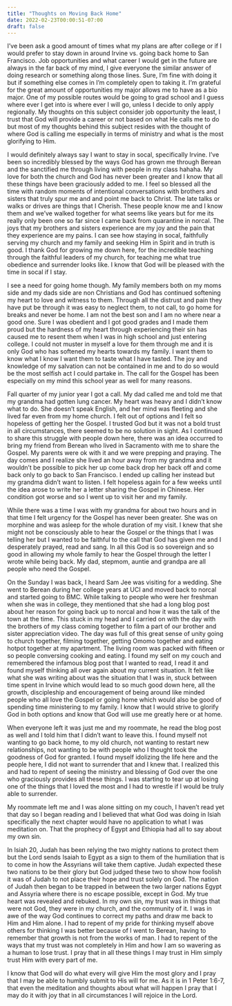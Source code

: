 ```yaml
---
title: "Thoughts on Moving Back Home"
date: 2022-02-23T00:00:51-07:00
draft: false
---
```


I’ve been ask a good amount of times what my plans are after college or if I would prefer to stay down in around Irvine vs. going back home to San Francisco. Job opportunities and what career I would get in the future are always in the far back of my mind, I give everyone the similar answer of doing research or something along those lines. Sure, I’m fine with doing it but if something else comes in I’m completely open to taking it. I’m grateful for the great amount of opportunities my major allows me to have as a bio major. One of my possible routes would be going to grad school and I guess where ever I get into is where ever I will go, unless I decide to only apply regionally. My thoughts on this subject consider job opportunity the least, I trust that God will provide a career or not based on what He calls me to do but most of my thoughts behind this subject resides with the thought of where God is calling me especially in terms of ministry and what is the most glorifying to Him.

I would definitely always say I want to stay in socal, specifically Irvine. I’ve been so incredibly blessed by the ways God has grown me through Berean and the sanctified me through living with people in my class hahaha. My love for both the church and God has never been greater and I know that all these things have been graciously added to me. I feel so blessed all the time with random moments of intentional conversations with brothers and sisters that truly spur me and and point me back to Christ. The late talks or walks or drives are things that I Cherish. These people know me and I know them and we’ve walked together for what seems like years but for me its really only been one so far since I came back from quarantine in norcal. The joys that my brothers and sisters experience are my joy and the pain that they experience are my pains. I can see how staying in socal, faithfully serving my church and my family and seeking Him in Spirit and in truth is good. I thank God for growing me down here, for the incredible teaching through the faithful leaders of my church, for teaching me what true obedience and surrender looks like. I know that God will be pleased with the time in socal if I stay. 

I see a need for going home though. My family members both on my moms side and my dads side are non Christians and God has continued softening my heart to love and witness to them. Through all the distrust and pain they have put be through it was easy to neglect them, to not call, to go home for breaks and never be home. I am not the best son and I am no where near a good one. Sure I was obedient and I got good grades and I made them proud but the hardness of my heart through experiencing their sin has caused me to resent them when I was in high school and just entering college. I could not muster in myself a love for them through me and it is only God who has softened my hearts towards my family. I want them to know what I know I want them to taste what I have tasted. The joy and knowledge of my salvation can not be contained in me and to do so would be the most selfish act I could partake in. The call for the Gospel has been especially on my mind this school year as well for many reasons.

Fall quarter of my junior year I got a call. My dad called me and told me that my grandma had gotten lung cancer. My heart was heavy and I didn’t know what to do. She doesn’t speak English, and her mind was fleeting and she lived far even from my home church. I felt out of options and I felt so hopeless of getting her the Gospel. I trusted God but it was not a bold trust in all circumstances, there seemed to be no solution in sight. As I continued to share this struggle with people down here, there was an idea occurred to bring my friend from Berean who lived in Sacramento with me to share the Gospel. My parents were ok with it and we were prepping and praying. The day comes and I realize she lived an hour away from my grandma and it wouldn’t be possible to pick her up come back drop her back off and come back only to go back to San Francisco. I ended up calling her instead but my grandma didn’t want to listen.
I felt hopeless again for a few weeks until the idea arose to write her a letter sharing the Gospel in Chinese. Her condition got worse and so I went up to visit her and my family.

While there was a time I was with my grandma for about two hours and in that time I felt urgency for the Gospel has never been greater. She was on morphine and was asleep for the whole duration of my visit. I knew that she might not be consciously able to hear the Gospel or the things that I was telling her but I wanted to be faithful to the call that God has given me and I desperately prayed, read and sang. In all this God is so sovereign and so good in allowing my whole family to hear the Gospel through the letter I wrote while being back. My dad, stepmom, auntie and grandpa are all people who need the Gospel.

On the Sunday I was back, I heard Sam Jee was visiting for a wedding. She went to Berean during her college years at UCI and moved back to norcal and started going to BMC. While talking to people who were her freshman when she was in college, they mentioned that she had a long blog post about her reason for going back up to norcal and how it was the talk of the town at the time. This stuck in my head and I carried on with the day with the brothers of my class coming together to film a part of our brother and sister appreciation video. The day was full of this great sense of unity going to church together, filming together, getting Omomo together and eating hotpot together at my apartment. The living room was packed with fifteen or so people conversing cooking and eating. I found my self on my couch and remembered the infamous blog post that I wanted to read, I read it and found myself thinking all over again about my current situation. It felt like what she was writing about was the situation that I was in, stuck between time spent in Irvine which would lead to so much good down here, all the growth, discipleship and encouragement of being around like minded people who all love the Gospel or going home which would also be good of spending time ministering to my family. I know that I would strive to glorify God in both options and know that God will use me greatly here or at home. 

When everyone left it was just me and my roommate, he read the blog post as well and I told him that I didn’t want to leave this. I found myself not wanting to go back home, to my old church, not wanting to restart new relationships, not wanting to be with people who I thought took the goodness of God for granted. I found myself idolizing the life here and the people here, I did not want to surrender that and I knew that. I realized this and had to repent of seeing the ministry and blessing of God over the one who graciously provides all these things. I was starting to tear up at losing one of the things that I loved the most and I had to wrestle if I would be truly able to surrender. 

My roommate left me and I was alone sitting on my couch, I haven’t read yet that day so I began reading and I believed that what God was doing in Isiah specifically the next chapter would have no application to what I was meditation on. That the prophecy of Egypt and Ethiopia had all to say about my own sin. 

In Isiah 20, Judah has been relying the two mighty nations to protect them but the Lord sends Isaiah to Egypt as a sign to them of the humiliation that is to come in how the Assyrians will take them captive. Judah expected these two nations to be their glory but God judged these two to show how foolish it was of Judah to not place their hope and trust solely on God. The nation of Judah then began to be trapped in between the two larger nations Egypt and Assyria where there is no escape possible, except in God. My true heart was revealed and rebuked. In my own sin, my trust was in things that were not God, they were in my church, and the community of it. I was in awe of the way God continues to correct my paths and draw me back to Him and Him alone. I had to repent of my pride for thinking myself above others for thinking I was better because of I went to Berean, having to remember that growth is not from the works of man. I had to repent of the ways that my trust was not completely in Him and how I am so wavering as a human to lose trust. I pray that in all these things I may trust in Him simply trust Him with every part of me.


I know that God will do what every will give Him the most glory and I pray that I may be able to humbly submit to His will for me. As it is in 1 Peter 1:6-7, that even the meditation and thoughts about what will happen I pray that I may do it with joy that in all circumstances I will rejoice in the Lord.
